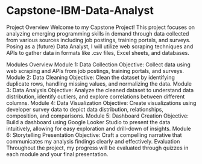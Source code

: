 # Capstone-IBM-Data-Analyst
Project Overview
Welcome to my Capstone Project! This project focuses on analyzing emerging programming skills in demand through data collected from various sources including job postings, training portals, and surveys. Posing as a (future) Data Analyst, I will utilize web scraping techniques and APIs to gather data in formats like .csv files, Excel sheets, and databases.

Modules Overview
Module 1: Data Collection
Objective: Collect data using web scraping and APIs from job postings, training portals, and surveys.
Module 2: Data Cleaning
Objective: Clean the dataset by identifying duplicate rows, handling missing values, and normalizing the data.
Module 3: Data Analysis
Objective: Analyze the cleaned dataset to understand data distribution, identify outliers, and explore correlations between different columns.
Module 4: Data Visualization
Objective: Create visualizations using developer survey data to depict data distribution, relationships, composition, and comparisons.
Module 5: Dashboard Creation
Objective: Build a dashboard using Google Looker Studio to present the data intuitively, allowing for easy exploration and drill-down of insights.
Module 6: Storytelling Presentation
Objective: Craft a compelling narrative that communicates my analysis findings clearly and effectively.
Evaluation
Throughout the project, my progress will be evaluated through quizzes in each module and your final presentation.



